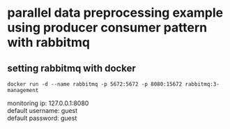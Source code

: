 # parallel data preprocessing example using producer consumer pattern with rabbitmq

## setting rabbitmq with docker

    docker run -d --name rabbitmq -p 5672:5672 -p 8080:15672 rabbitmq:3-management
    
monitoring ip: 127.0.0.1:8080 <br>
default username: guest <br>
default password: guest <br>

